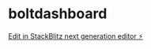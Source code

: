 # boltdashboard

[Edit in StackBlitz next generation editor ⚡️](https://stackblitz.com/~/github.com/umergit24/boltdashboard)